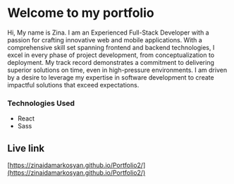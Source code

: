 # Welcome to my portfolio
Hi,
My name is Zina. I am an Experienced Full-Stack Developer with a passion for crafting innovative web and mobile applications. With a comprehensive skill set spanning frontend and backend technologies, I excel in every phase of project development, from conceptualization to deployment. My track record demonstrates a commitment to delivering superior solutions on time, even in high-pressure environments. I am driven by a desire to leverage my expertise in software development to create impactful solutions that exceed expectations.


### Technologies Used
* React
* Sass

## Live link

[https://zinaidamarkosyan.github.io/Portfolio2/](https://zinaidamarkosyan.github.io/Portfolio2/)


